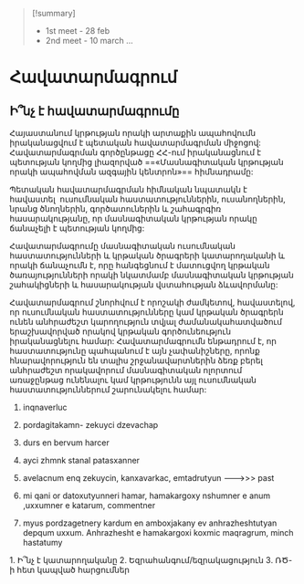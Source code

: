 > [!summary] 
>  - 1st meet - 28 feb
>  - 2nd meet - 10 march
>  ...

# Հավատարմագրում

## Ի՞նչ է հավատարմագրումը

Հայաստանում կրթության որակի արտաքին ապահովումն իրականացվում է պետական հավատարմագրման միջոցով: Հավատարմագրման գործընթացը ՀՀ-ում իրականացնում է պետության  կողմից լիազորված ==«Մասնագիտական կրթության որակի ապահովման  ազգային կենտրոն»== հիմնադրամը:

Պետական հավատարմագրման հիմնական նպատակն է հավաստել  ուսումնական հաստատություններին, ուսանողներին, նրանց ծնողներին, գործատուներին և շահագրգիռ հասարակությանը, որ մասնագիտական կրթության որակը ճանաչելի է պետության կողմից:

Հավատարմագրումը մասնագիտական ուսումնական հաստատությունների և կրթական ծրագրերի կատարողականի և որակի ճանաչումն է, որը հանգեցնում է մատուցվող կրթական ծառայությունների որակի նկատմամբ մասնագիտական կրթության շահակիցների և հասարակության վստահության ձևավորմանը:

Հավատարմագրում շնորհվում է որոշակի ժամկետով, հավաստելով, որ ուսումնական հաստատությունները կամ կրթական ծրագրերն ունեն անհրաժեշտ կարողություն տվյալ ժամանակահատվածում երաշխավորված որակով կրթական գործունեություն իրականացնելու համար: Հավատարմագրումն ենթադրում է, որ հաստատությունը պահպանում է այն չափանիշները, որոնք հնարավորություն են տալիս շրջանավարտներին ձեռք բերել անհրաժեշտ որակավորում մասնագիտական ոլորտում առաջընթաց ունենալու կամ կրթությունն այլ ուսումնական հաստատություններում շարունակելու համար:



1. inqnaverluc

2. pordagitakamn- zekuyci dzevachap

3. durs en bervum harcer

4. ayci zhmnk stanal patasxanner

5. avelacnum enq zekuycin, kanxavarkac, emtadrutyun --->>> past

6. mi qani or datoxutyunneri hamar, hamakargoxy nshumner e anum ,uxxumner e katarum, commentner

7. myus pordzagetnery kardum en amboxjakany ev anhrazheshtutyan depqum uxxum. Anhrazhesht e hamakargoxi koxmic maqragrum, minch hastatumy

1․ Ի՞նչ է կատարողականը
2․ Եզրահանգում/եզրակացություն
3․ ՌԾ-ի հետ կապված հարցումներ